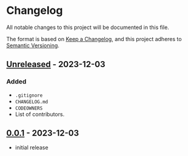 # Changelog

All notable changes to this project will be documented in this file.

The format is based on [Keep a Changelog],
and this project adheres to [Semantic Versioning].

## [Unreleased] - 2023-12-03

### Added

- `.gitignore`
- `CHANGELOG.md`
- `CODEOWNERS`
- List of contributors.

<!-- ### Changed -->

<!-- ### Deprecated -->

<!-- ### Removed -->

<!-- ### Fixed -->

<!-- ### Security -->

## [0.0.1] - 2023-12-03

- initial release

<!-- Links -->
[keep a changelog]: https://keepachangelog.com/en/1.0.0/
[semantic versioning]: https://semver.org/spec/v2.0.0.html

<!-- Versions -->
[unreleased]: https://github.com/Author/Repository/compare/v0.0.1...HEAD
[0.0.1]: https://github.com/Author/Repository/releases/tag/v0.0.1
